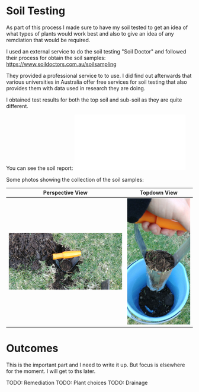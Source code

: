 
# Soil Testing

As part of this process I made sure to have my soil tested to get an idea of what types of plants would work best and also to give an idea of any remdiation that would be required.

I used an external service to do the soil testing "Soil Doctor" and followed their process for obtain the soil samples: https://www.soildoctors.com.au/soilsampling 

They provided a professional service to to use. I did find out afterwards that various universities in Australia offer free services for soil testing that also provides them with data used in research they are doing.

I obtained test results for both the top soil and sub-soil as they are quite different. 

You can see the soil report: ![soil_report_2018_09_25_edited.pdf](soil_report_2018_09_25_edited.pdf)

Some photos showing the collection of the soil samples:

Perspective View  |  Topdown View
:---:|:---:
![photos/20180916_172046.jpg](photos/20180916_172046.jpg)  |  ![photos/20180916_172052.jpg](photos/20180916_172052.jpg)


# Outcomes

This is the important part and I need to write it up. But focus is elsewhere for the moment. I will get to ths later.

TODO: Remediation
TODO: Plant choices
TODO: Drainage
